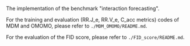 The implementation of the benchmark "interaction forecasting".

For the training and evaluation (RR.J_e, RR.V_e, C_acc metrics) codes of MDM and OMOMO, please refer to ```./MDM_OMOMO/README.md```.

For the evaluation of the FID score, please refer to ```./FID_score/README.md```.
